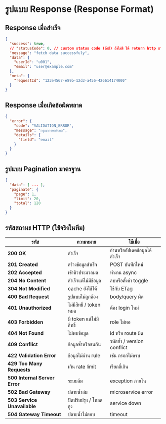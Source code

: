 # รูปแบบ Response (Response Format)

## Response เมื่อสำเร็จ
```json
{
  "success": true,
  // "statusCode": 0, // custom status code (ถ้ามี) ถ้าไม่มี ให้ return http status code เช่น 200
  "message": "fetch data successfuly",
  "data": {
    "userId": "u001",
    "email": "user@example.com"
  },
  "meta": {
    "requestId": "123e4567-e89b-12d3-a456-426614174000"
  }
}
```

## Response เมื่อเกิดข้อผิดพลาด
```json
{
  "error": {
    "code": "VALIDATION_ERROR",
    "message": "กรุณากรอกอีเมล",
    "details": {
      "field": "email"
    }
  }
}
```

## รูปแบบ Pagination มาตรฐาน
```json
{
  "data": [ ... ],
  "paginate": {
    "page": 1,
    "limit": 20,
    "total": 120
  }
}
```

## รหัสสถานะ HTTP (ใช้จริงในทีม)
| รหัส | ความหมาย | ใช้เมื่อ |
|------|-----------|-----------|
| **200 OK** | สำเร็จ | อ่านหรืออัปเดตข้อมูลได้สำเร็จ |
| **201 Created** | สร้างข้อมูลสำเร็จ | POST บันทึกใหม่ |
| **202 Accepted** | เข้าคิวประมวลผล | ทำงาน async |
| **204 No Content** | สำเร็จแต่ไม่มีข้อมูล | ลบหรือตั้งค่า toggle |
| **304 Not Modified** | cache ยังใช้ได้ | ใช้กับ ETag |
| **400 Bad Request** | รูปแบบไม่ถูกต้อง | body/query ผิด |
| **401 Unauthorized** | ไม่มีสิทธิ์ / token หมด | ต้อง login ใหม่ |
| **403 Forbidden** | มี token แต่ไม่มีสิทธิ์ | role ไม่พอ |
| **404 Not Found** | ไม่พบข้อมูล | id หรือ route ผิด |
| **409 Conflict** | ข้อมูลซ้ำหรือชนกัน | รหัสซ้ำ / version conflict |
| **422 Validation Error** | ข้อมูลไม่ผ่าน rule | เช่น กรอกไม่ครบ |
| **429 Too Many Requests** | เกิน rate limit | เรียกถี่เกิน |
| **500 Internal Server Error** | ระบบล้ม | exception ภายใน |
| **502 Bad Gateway** | ปลายน้ำล่ม | microservice error |
| **503 Service Unavailable** | ปิดปรับปรุง / โหลดสูง | service down |
| **504 Gateway Timeout** | ปลายน้ำไม่ตอบ | timeout |

